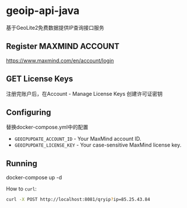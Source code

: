 # geoip-api-java
基于GeoLite2免费数据提供IP查询接口服务

## Register MAXMIND ACCOUNT ##
https://www.maxmind.com/en/account/login

## GET License Keys
注册完账户后，在Account - Manage License Keys 创建许可证密钥


## Configuring
替换docker-compose.yml中的配置
* `GEOIPUPDATE_ACCOUNT_ID` - Your MaxMind account ID.
* `GEOIPUPDATE_LICENSE_KEY` - Your case-sensitive MaxMind license key.

## Running ##
docker-compose up -d 

How to `curl`:

```bash
curl -X POST http://localhost:8081/qryip?ip=85.25.43.84
```